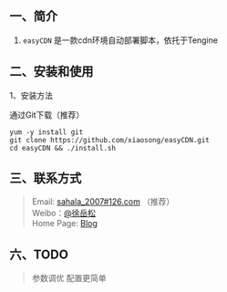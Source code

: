 ## 一、简介

1. `easyCDN` 是一款cdn环境自动部署脚本，依托于Tengine

## 二、安装和使用

1、安装方法

通过Git下载（推荐）

	yum -y install git
	git clone https://github.com/xiaosong/easyCDN.git
	cd easyCDN && ./install.sh

## 三、联系方式

> Email: [sahala_2007#126.com](sahala_2007#126.com) （推荐）   
> Weibo：[@徐岳松](https://weibo.com/tbyuesong)  
> Home Page: [Blog](http://xiaosong.org/)  

## 六、TODO
> 参数调优 
> 配置更简单  